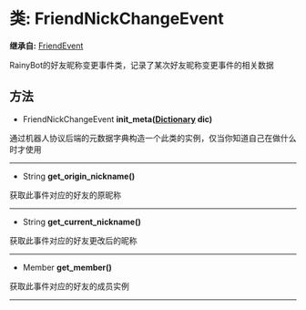 # 类: FriendNickChangeEvent  
  
**继承自:** [FriendEvent](FriendEvent.md)  
  
RainyBot的好友昵称变更事件类，记录了某次好友昵称变更事件的相关数据  
  
## 方法 
  
- FriendNickChangeEvent **init_meta([Dictionary](https://docs.godotengine.org/en/latest/classes/class_dictionary.html) dic)**  
  
通过机器人协议后端的元数据字典构造一个此类的实例，仅当你知道自己在做什么时才使用  
  
---  
  
- String **get_origin_nickname()**  
  
获取此事件对应的好友的原昵称  
  
---  
  
- String **get_current_nickname()**  
  
获取此事件对应的好友更改后的昵称  
  
---  
  
- Member **get_member()**  
  
获取此事件对应的好友的成员实例  
  
---  
  

